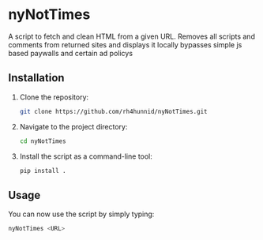# nyNotTimes

A script to fetch and clean HTML from a given URL. 
Removes all scripts and comments from returned sites and displays it locally
bypasses simple js based paywalls and certain ad policys

## Installation

1. Clone the repository:

    ```bash
    git clone https://github.com/rh4hunnid/nyNotTimes.git
    ```

2. Navigate to the project directory:

    ```bash
    cd nyNotTimes
    ```


3. Install the script as a command-line tool:

    ```bash
    pip install .
    ```

## Usage

You can now use the script by simply typing:

```bash
nyNotTimes <URL>
